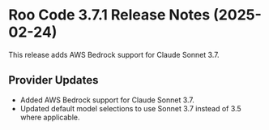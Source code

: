 # Roo Code 3.7.1 Release Notes (2025-02-24)

This release adds AWS Bedrock support for Claude Sonnet 3.7.

## Provider Updates

*   Added AWS Bedrock support for Claude Sonnet 3.7.
*   Updated default model selections to use Sonnet 3.7 instead of 3.5 where applicable.